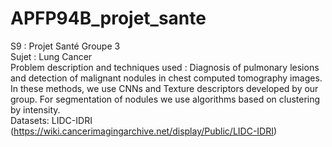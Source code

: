 # APFP94B_projet_sante  
S9 : Projet Santé Groupe 3  
Sujet : Lung Cancer  
Problem description and techniques used :
Diagnosis of pulmonary lesions and detection of malignant nodules in chest computed tomography images. In these methods, we use CNNs and Texture descriptors developed by our group. For segmentation of nodules we use algorithms based on clustering by intensity.  
Datasets: LIDC-IDRI (https://wiki.cancerimagingarchive.net/display/Public/LIDC-IDRI)
